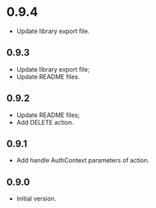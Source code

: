 # 0.9.4

- Update library export file.

## 0.9.3

- Update library export file;
- Update README files.

## 0.9.2

- Update README files;
- Add DELETE action.

## 0.9.1

- Add handle AuthContext parameters of action.

## 0.9.0

- Initial version.

